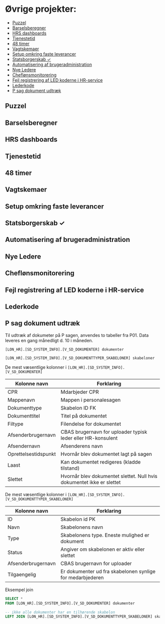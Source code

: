 # Øvrige projekter:
- [Puzzel](#puzzel)
- [Barselsberegner](#barselsberegner)
- [HRS dashboards](#hrs-dashboards)
- [Tjenestetid](#tjenestetid)
- [48 timer](#48-timer)
- [Vagtskemaer](#vagtskemaer)
- [Setup omkring faste leverancer](#setup-omkring-faste-leverancer)
- [Statsborgerskab ✓](#statsborgerskab-✓)
- [Automatisering af brugeradministration](#automatisering-af-brugeradministration)
- [Nye Ledere](#nye-Ledere)
- [Cheflønsmonitorering](#cheflønsmonitorering)
- [Fejl registrering af LED koderne i HR-service](#fejl-registrering-af-LED-koderne-i-HR-service)
- [Lederkode](#lederkode)
- [P sag dokument udtræk](#p-sag-dokument-udtræk)

## Puzzel
## Barselsberegner
## HRS dashboards
## Tjenestetid
## 48 timer
## Vagtskemaer
## Setup omkring faste leverancer
## Statsborgerskab ✓
## Automatisering af brugeradministration
## Nye Ledere
## Cheflønsmonitorering
## Fejl registrering af LED koderne i HR-service
## Lederkode
## P sag dokument udtræk
Til udtræk af dokumeter på P sagen, anvendes to tabeller fra P01.
Data leveres en gang månedligt d. 10 i måneden. 

`[LON_HR].[SD_SYSTEM_INFO].[V_SD_DOKUMENTER] dokumenter`

`[LON_HR].[SD_SYSTEM_INFO].[V_SD_DOKUMENTTYPER_SKABELONER] skabeloner`

De mest væsentlige kolonner i `[LON_HR].[SD_SYSTEM_INFO].[V_SD_DOKUMENTER]`


| Kolonne navn        | Forklaring    |
| -------------       | ------------- |
| CPR                 | Mdarbjeder CPR  |
| Mappenavn           | Mappen i personalesagen  |
| Dokumenttype        | Skabelon ID FK  |
| Dokumenttitel       | Titel på dokumentet  |
| Filtype             | Filendelse for dokumentet  |
| Afsenderbrugernavn  | CBAS brugernavn for uploader typisk leder eller HR-konsulent |
| Afsendernavn        | Afsenderens navn | 
| Oprettelsestidspunkt| Hvornår blev dokumentet lagt på sagen  |
| Laast               | Kan dokumentet redigeres (kladde tilstand)  |
| Slettet             | Hvornår blev dokumentet slettet. Null hvis dokumentet ikke er slettet  |


De mest væsentlige kolonner i `[LON_HR].[SD_SYSTEM_INFO].[V_SD_DOKUMENTTYPER_SKABELONER]`

| Kolonne navn        | Forklaring    |
| -------------       | ------------- |
| ID                  | Skabelon id PK  |
| Navn                | Skabelonens navn  |
| Type                | Skabelonens type. Eneste mulighed er dokument  |
| Status              | Angiver om skabelonen er aktiv eller slettet  |
| Afsenderbrugernavn  | CBAS brugernavn for uploader  |
| Tilgaengelig        | Er dokumenter ud fra skabelonen synlige for medarbjederen  |

Eksempel join 
``` sql
SELECT *
FROM [LON_HR].[SD_SYSTEM_INFO].[V_SD_DOKUMENTER] dokumenter

-- ikke alle dokumenter har en tilhørende skabelon
LEFT JOIN [LON_HR].[SD_SYSTEM_INFO].[V_SD_DOKUMENTTYPER_SKABELONER] skabeloner ON skabeloner.ID = dokumenter.dokumenttype
```
